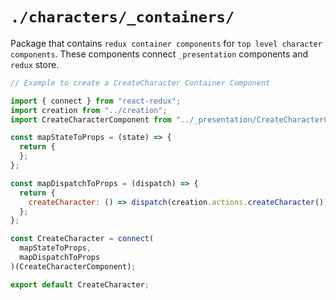 # `./characters/_containers/`
Package that contains `redux container components` for `top level character components`.
These components connect `_presentation` components and `redux` store.

```javascript
// Example to create a CreateCharacter Container Component

import { connect } from "react-redux";
import creation from "../creation";
import CreateCharacterComponent from "../_presentation/CreateCharacterComponent";

const mapStateToProps = (state) => {
  return {
  };
};

const mapDispatchToProps = (dispatch) => {
  return {
    createCharacter: () => dispatch(creation.actions.createCharacter())
  };
};

const CreateCharacter = connect(
  mapStateToProps,
  mapDispatchToProps
)(CreateCharacterComponent);

export default CreateCharacter;

```
